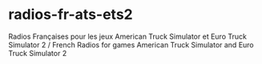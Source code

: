 # radios-fr-ats-ets2
Radios Françaises pour les jeux American Truck Simulator et Euro Truck Simulator 2 / French Radios for games American Truck Simulator and Euro Truck Simulator 2
